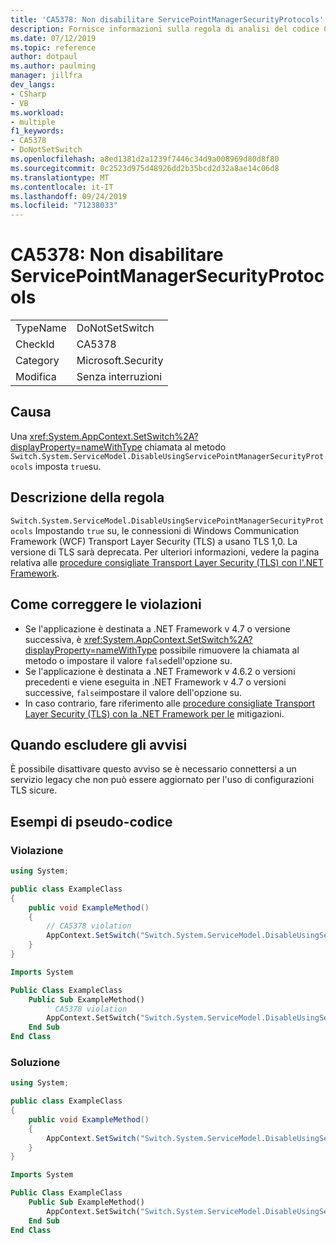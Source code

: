 ```yaml
---
title: 'CA5378: Non disabilitare ServicePointManagerSecurityProtocols'
description: Fornisce informazioni sulla regola di analisi del codice CA5378, incluse le cause, su come correggere le violazioni e quando eliminarlo.
ms.date: 07/12/2019
ms.topic: reference
author: dotpaul
ms.author: paulming
manager: jillfra
dev_langs:
- CSharp
- VB
ms.workload:
- multiple
f1_keywords:
- CA5378
- DoNotSetSwitch
ms.openlocfilehash: a8ed1381d2a1239f7446c34d9a008969d80d8f80
ms.sourcegitcommit: 0c2523d975d48926dd2b35bcd2d32a8ae14c06d8
ms.translationtype: MT
ms.contentlocale: it-IT
ms.lasthandoff: 09/24/2019
ms.locfileid: "71238033"
---
```

# <a name="ca5378-do-not-disable-servicepointmanagersecurityprotocols"></a>CA5378: Non disabilitare ServicePointManagerSecurityProtocols

|||
|-|-|
|TypeName|DoNotSetSwitch|
|CheckId|CA5378|
|Category|Microsoft.Security|
|Modifica|Senza interruzioni|

## <a name="cause"></a>Causa

Una <xref:System.AppContext.SetSwitch%2A?displayProperty=nameWithType> chiamata al metodo `Switch.System.ServiceModel.DisableUsingServicePointManagerSecurityProtocols` imposta `true`su.

## <a name="rule-description"></a>Descrizione della regola

`Switch.System.ServiceModel.DisableUsingServicePointManagerSecurityProtocols` Impostando `true` su, le connessioni di Windows Communication Framework (WCF) Transport Layer Security (TLS) a usano TLS 1,0. La versione di TLS sarà deprecata. Per ulteriori informazioni, vedere la pagina relativa alle [procedure consigliate Transport Layer Security (TLS) con l'.NET Framework](/dotnet/framework/network-programming/tls#switchsystemservicemodeldisableusingservicepointmanagersecurityprotocols).

## <a name="how-to-fix-violations"></a>Come correggere le violazioni

- Se l'applicazione è destinata a .NET Framework v 4.7 o versione successiva, è <xref:System.AppContext.SetSwitch%2A?displayProperty=nameWithType> possibile rimuovere la chiamata al metodo o impostare il valore `false`dell'opzione su.
- Se l'applicazione è destinata a .NET Framework v 4.6.2 o versioni precedenti e viene eseguita in .NET Framework v 4.7 o versioni successive, `false`impostare il valore dell'opzione su.
- In caso contrario, fare riferimento alle [procedure consigliate Transport Layer Security (TLS) con la .NET Framework per le](/dotnet/framework/network-programming/tls) mitigazioni.

## <a name="when-to-suppress-warnings"></a>Quando escludere gli avvisi

È possibile disattivare questo avviso se è necessario connettersi a un servizio legacy che non può essere aggiornato per l'uso di configurazioni TLS sicure.

## <a name="pseudo-code-examples"></a>Esempi di pseudo-codice

### <a name="violation"></a>Violazione

```csharp
using System;

public class ExampleClass
{
    public void ExampleMethod()
    {
        // CA5378 violation
        AppContext.SetSwitch("Switch.System.ServiceModel.DisableUsingServicePointManagerSecurityProtocols", true);
    }
}
```

```vb
Imports System

Public Class ExampleClass
    Public Sub ExampleMethod()
        ' CA5378 violation
        AppContext.SetSwitch("Switch.System.ServiceModel.DisableUsingServicePointManagerSecurityProtocols", true)
    End Sub
End Class
```

### <a name="solution"></a>Soluzione

```csharp
using System;

public class ExampleClass
{
    public void ExampleMethod()
    {
        AppContext.SetSwitch("Switch.System.ServiceModel.DisableUsingServicePointManagerSecurityProtocols", false);
    }
}
```

```vb
Imports System

Public Class ExampleClass
    Public Sub ExampleMethod()
        AppContext.SetSwitch("Switch.System.ServiceModel.DisableUsingServicePointManagerSecurityProtocols", false)
    End Sub
End Class
```